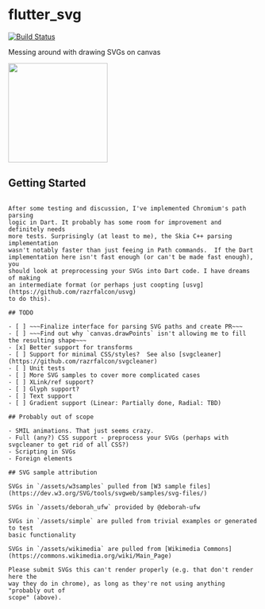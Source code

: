 # flutter_svg

[![Build Status](https://travis-ci.org/dnfield/flutter_svg.svg?branch=master)](https://travis-ci.org/dnfield/flutter_svg)

Messing around with drawing SVGs on canvas

<img src="/../master/assets/flutter_logo.svg?sanitize=true" width="200px">

## Getting Started

~~~For now, this requires the flutter/engine path_svg branch~~~

After some testing and discussion, I've implemented Chromium's path parsing
logic in Dart. It probably has some room for improvement and definitely needs
more tests. Surprisingly (at least to me), the Skia C++ parsing implementation
wasn't notably faster than just feeing in Path commands.  If the Dart
implementation here isn't fast enough (or can't be made fast enough), you
should look at preprocessing your SVGs into Dart code. I have dreams of making
an intermediate format (or perhaps just coopting [usvg](https://github.com/razrfalcon/usvg)
to do this).

## TODO

- [ ] ~~~Finalize interface for parsing SVG paths and create PR~~~
- [ ] ~~~Find out why `canvas.drawPoints` isn't allowing me to fill the resulting shape~~~
- [x] Better support for transforms
- [ ] Support for minimal CSS/styles?  See also [svgcleaner](https://github.com/razrfalcon/svgcleaner)
- [ ] Unit tests
- [ ] More SVG samples to cover more complicated cases
- [ ] XLink/ref support?
- [ ] Glyph support?
- [ ] Text support
- [ ] Gradient support (Linear: Partially done, Radial: TBD)

## Probably out of scope

- SMIL animations. That just seems crazy.
- Full (any?) CSS support - preprocess your SVGs (perhaps with svgcleaner to get rid of all CSS?)
- Scripting in SVGs
- Foreign elements

## SVG sample attribution

SVGs in `/assets/w3samples` pulled from [W3 sample files](https://dev.w3.org/SVG/tools/svgweb/samples/svg-files/)

SVGs in `/assets/deborah_ufw` provided by @deborah-ufw

SVGs in `/assets/simple` are pulled from trivial examples or generated to test
basic functionality

SVGs in `/assets/wikimedia` are pulled from [Wikimedia Commons](https://commons.wikimedia.org/wiki/Main_Page)

Please submit SVGs this can't render properly (e.g. that don't render here the
way they do in chrome), as long as they're not using anything "probably out of
scope" (above).